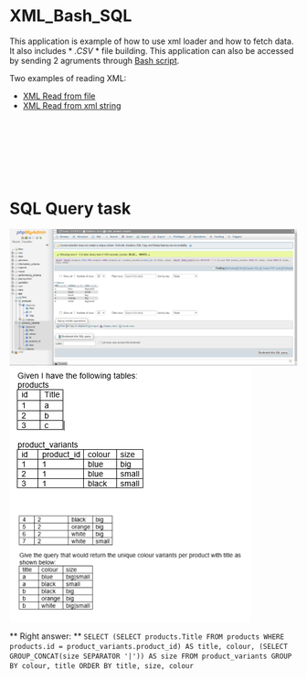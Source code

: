 # XML_Bash_SQL
This application is example of how to use xml loader and how to fetch data. It also includes * *.CSV* * file building.
This application can also be accessed by sending 2 agruments through [Bash script](docs/script.sh).

Two examples of reading XML:
- [XML Read from file](index.php)
- [XML Read from xml string](indexstring.php)

<br/><br/><br/><br/><br/><br/>
# SQL Query task
<img src="phpmyadmin-persons.png" alt="Database data"/>
<img src="task.png" alt="Task"/>

** Right answer: **
``` SELECT (SELECT products.Title FROM products WHERE products.id = product_variants.product_id) AS title, colour, (SELECT GROUP_CONCAT(size SEPARATOR '|')) AS size FROM product_variants GROUP BY colour, title ORDER BY title, size, colour ```
